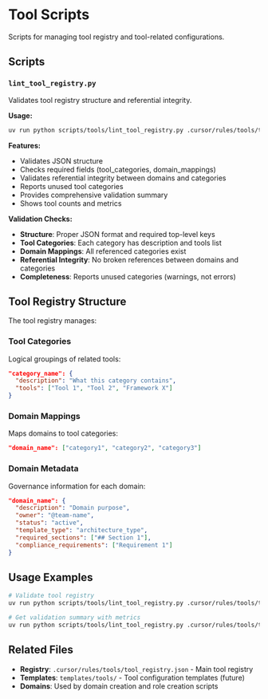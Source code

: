 # Tool Scripts

Scripts for managing tool registry and tool-related configurations.

## Scripts

### `lint_tool_registry.py`
Validates tool registry structure and referential integrity.

**Usage:**
```bash
uv run python scripts/tools/lint_tool_registry.py .cursor/rules/tools/tool_registry.json
```

**Features:**
- Validates JSON structure
- Checks required fields (tool_categories, domain_mappings)
- Validates referential integrity between domains and categories
- Reports unused tool categories
- Provides comprehensive validation summary
- Shows tool counts and metrics

**Validation Checks:**
- **Structure**: Proper JSON format and required top-level keys
- **Tool Categories**: Each category has description and tools list
- **Domain Mappings**: All referenced categories exist
- **Referential Integrity**: No broken references between domains and categories
- **Completeness**: Reports unused categories (warnings, not errors)

## Tool Registry Structure

The tool registry manages:

### Tool Categories
Logical groupings of related tools:
```json
"category_name": {
  "description": "What this category contains",
  "tools": ["Tool 1", "Tool 2", "Framework X"]
}
```

### Domain Mappings  
Maps domains to tool categories:
```json
"domain_name": ["category1", "category2", "category3"]
```

### Domain Metadata
Governance information for each domain:
```json
"domain_name": {
  "description": "Domain purpose",
  "owner": "@team-name",
  "status": "active",
  "template_type": "architecture_type",
  "required_sections": ["## Section 1"],
  "compliance_requirements": ["Requirement 1"]
}
```

## Usage Examples

```bash
# Validate tool registry
uv run python scripts/tools/lint_tool_registry.py .cursor/rules/tools/tool_registry.json

# Get validation summary with metrics
uv run python scripts/tools/lint_tool_registry.py .cursor/rules/tools/tool_registry.json --verbose
```

## Related Files

- **Registry**: `.cursor/rules/tools/tool_registry.json` - Main tool registry
- **Templates**: `templates/tools/` - Tool configuration templates (future)
- **Domains**: Used by domain creation and role creation scripts